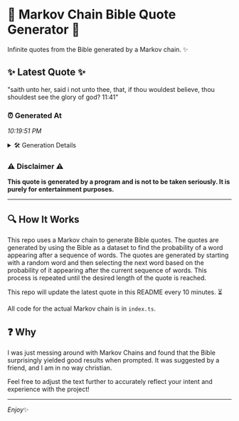 # 📖 Markov Chain Bible Quote Generator 📖

Infinite quotes from the Bible generated by a Markov chain. ✨

## ✨ Latest Quote ✨
"saith unto her, said i not unto thee, that, if thou wouldest believe, thou shouldest see the glory of god? 11:41"

### ⏰ Generated At
*10:19:51 PM*

<details>
    <summary>🛠️ Generation Details</summary>
    <p>
        <strong>🌱 Seed:</strong> saith<br>
        <strong>🔄 Iterations:</strong> 20<br>
        <strong>📜 Context History:</strong><br>[ saith ]: unto<br>[ saith, unto ]: her,<br>[ saith, unto, her, ]: said<br>[ saith, unto, her,, said ]: i<br>[ saith, unto, her,, said, i ]: not<br>[ saith, unto, her,, said, i, not ]: unto<br>[ unto, her,, said, i, not, unto ]: thee,<br>[ her,, said, i, not, unto, thee, ]: that,<br>[ said, i, not, unto, thee,, that, ]: if<br>[ i, not, unto, thee,, that,, if ]: thou<br>[ not, unto, thee,, that,, if, thou ]: wouldest<br>[ unto, thee,, that,, if, thou, wouldest ]: believe,<br>[ thee,, that,, if, thou, wouldest, believe, ]: thou<br>[ that,, if, thou, wouldest, believe,, thou ]: shouldest<br>[ if, thou, wouldest, believe,, thou, shouldest ]: see<br>[ thou, wouldest, believe,, thou, shouldest, see ]: the<br>[ wouldest, believe,, thou, shouldest, see, the ]: glory<br>[ believe,, thou, shouldest, see, the, glory ]: of<br>[ thou, shouldest, see, the, glory, of ]: god?<br>[ shouldest, see, the, glory, of, god? ]: 11:41<br>
    </p>
</details>

### ⚠️ Disclaimer ⚠️
**This quote is generated by a program and is not to be taken seriously. It is purely for entertainment purposes.**

---

## 🔍 How It Works

This repo uses a Markov chain to generate Bible quotes. The quotes are generated by using the Bible as a dataset to find the probability of a word appearing after a sequence of words. The quotes are generated by starting with a random word and then selecting the next word based on the probability of it appearing after the current sequence of words. This process is repeated until the desired length of the quote is reached.

This repo will update the latest quote in this README every 10 minutes. ⏳

All code for the actual Markov chain is in `index.ts`.

## ❓ Why

I was just messing around with Markov Chains and found that the Bible surprisingly yielded good results when prompted. 
It was suggested by a friend, and I am in no way christian.

Feel free to adjust the text further to accurately reflect your intent and experience with the project!

---

*Enjoy*✨
